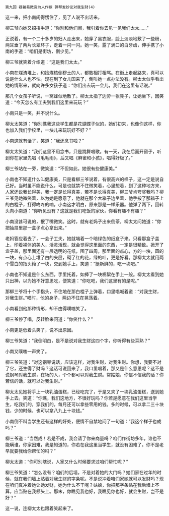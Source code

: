     第九回 襆被易微资为人作嫁 弹琴发妙论对我生财(4) 

   这一来，把小南闹得愣住了，见了人说不出话来。

   柳三爷向她又招招手道：“你别和他们闹，我引着你去见一见我们太太……”

   正说着，有一个二十多岁的妇人走出来，她穿了黑衣服，脸上淡淡地敷了一些粉，两耳垂了两片长翠环子，走着一闪一闪。她一笑，露了满口的白牙齿，伸手携了小南的手道：“咱们是街坊，倒少见。”

   柳三爷就笑着介绍道：“这是我们太太。”

   小南在煤渣堆上，和捡煤核倒秽土的人，都敢相打相骂。在街上走起路来，真可以说是什么人也不怕。现在到了女儿国来了，倒叫她一点办法没有。柳太太似乎看出她的情形来，就向许多女孩子道：“你们出去玩一会儿，我们在这里有话说。”

   那几个女孩子听说，一窝蜂似地散了。柳太太指了边旁一张凳子，让她坐下，因笑道：“今天怎么有工夫到我们这里来玩玩？”

   小南只是一笑，并不说什么。

   柳太太笑道：“你别瞧我这些学生都是花蝴蝶子似的，她们初来，也像你这样，你也加入我们学校里，一块儿来玩玩好不好？”

   小南这就有话了，笑道：“我还念书啦？”

   柳太太笑道：“我们这里不用念书，只是跳舞唱歌。有一天，我在后面开窗子，听到你在家里先唱《毛毛雨》，后又唱《麻雀和小孩》，唱得好极了。”

   柳三爷站在一旁，微笑道：“不但如此，她很有些健康美。”

   小南也不知道什么叫健康美，只是看柳三爷说着，有很高兴的样子，这一定是说自己好。当时虽不能说什么，可是也就禁不住微笑着，心里想着，到了这种地方来，人家还说我长得美，我一定是长得真美，若不是长得真美，柳三爷肯夸奖我吗？柳三爷见她微笑着，以为她是愿意了，他就在那个大箱子边坐着，他手按了那箱子上的白棍子，打得咚咚的响，小南这才明白，原来那是一样乐器。他弹了两下，回转头向小南道：“你听见没有？这就是我们吃饭的家伙，你看有趣不有趣？”

   小南没甚可说的，抿了嘴微笑。这时，就有老妈子出来倒茶，柳太太问她道：“你把抽屉里那一盒子点心拿出来。”

   老妈答应着去了，一会子工夫，她就端着一个暗绿色的纸盒子来。只看那盒子盖上，印着裸体的美人，活灵活现，就会觉得这里面的东西，一定是很精致。掀开了盒子盖，那里面还有一层透明的花纸，围了四周，那里面的点心，方的一块，圆的一块，有点心上堆了白的夹层，砌了红的花，绿的叶，更是好看。那柳太太就用两个雪白的指头箝了一块，交到她手上，笑道：“挺新鲜的，吃一块吧。”

   小南也不知道是什么东西，手里托着，如捧了一块棉絮在手上一般。柳太太看到她只出神，以为她不好意思吃，便笑道：“你吃吧，我们这里有的是呢。”

   那柳三爷将十个手指头，不住地在那白棍子上弹着，口里唱喊着道：“对我生财，对我生财。”唱时，他的身子，两边不住在晃荡着。

   小南看到他那种情形，却不由得噗嗤笑了。

   柳三爷停了唱，反转脸来问道：“你笑什么？”

   小南更是低着头笑了，说不出原因。

   柳三爷笑道：“我倒明白，是不是说对我生财这四个字，你听得有些耳熟？”

   小南又噗嗤一声笑了。

   柳三爷笑道：“对这钢琴说话，应该这样，对我生财，对我生财。你想，我要不对了它，还生得了财吗？这话可说回来了，我口里唱着，那又是什么意思呢？这不是说钢琴对我生财，在场的人，个个都可以对我生财。常姑娘，你信不信我的话？你若信的话，就可以对我生财。”

   柳太太见她将手上一块乳油蛋糕，已经吃完了，于是又夹了一块乳油蛋糕，送到她手上去。笑道：“你瞧，我们这地方，不很好玩吗？你若是愿意在我们这里当学生，吃我们的，穿我们的，每月还可以拿些零用的钱。多的时候，可以拿二三十块钱，少的时候，也可以拿八九上十块钱。”

   小南倒不料当学生还有这样的好处，便情不自禁地问了一句道：“我这个样子也成吗？”

   柳三爷道：“当然成！若是不成，我会请了你来商量吗？咱们作街坊多年，谁也不能瞒谁，你家困难，我是知道的，你若在我这里当学生，就没有困难了。你不是老早就要我给你帮忙的吗？”

   柳太太道：“你可别瞎说，人家又什么时候要求过咱们帮忙呢？”

   柳三爷笑道：“怎么没有？咱们的后墙，不是对着她的大门吗？她们家在过年的时候，就在我们墙上贴着对我生财的字条呢。不是说冲着咱们家她就可以发财吗？现在咱们真冲着她让她发财，她为什么不干呢？姑娘，你把那字条贴在我后墙上不算，应当贴在我额头上。那末，你瞧见我也好，我瞧见你也好，就会生财，岂不是好？”

   这一说，连柳太太也跟着笑起来了。

